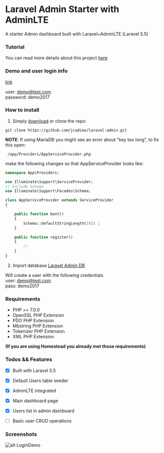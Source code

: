 # Laravel Admin Starter with AdminLTE

A starter Admin dashboard built with Laravel+AdminLTE (Laravel 5.5)

### Tutorial
You can read more details about this project [here](http://juancadima.com/integrating-adminlte-laravel/)

### Demo and user login info
[link](http://laraveladmin.juancadima.com/login)

user: demo@test.com<br>
password: demo2017

### How to install
1) Simply [download](https://github.com/jcadima/laravel-admin/archive/master.zip) or clone the repo:

```
git clone https://github.com/jcadima/laravel-admin.git
```

**NOTE**: If using MariaDB you might see an error about "key too long", to fix this open:

```
 /app/Providers/AppServiceProvider.php
```

make the following changes so that AppServiceProvider looks like:

```php
namespace App\Providers;

use Illuminate\Support\ServiceProvider;
// Include Schema
use Illuminate\Support\Facades\Schema;

class AppServiceProvider extends ServiceProvider
{

    public function boot()
    {  
        Schema::defaultStringLength(191) ;
    }

    public function register()
    {
        //
    }
}

```


2) Import database
[Laravel Admin DB](https://github.com/jcadima/laravel-admin/blob/master/laraveladmin.sql)

Will create a user with the following credentials<br>
user: demo@test.com <br/>
pass: demo2017


### Requirements
* PHP >= 7.0.0
* OpenSSL PHP Extension
* PDO PHP Extension
* Mbstring PHP Extension
* Tokenizer PHP Extension
* XML PHP Extension

**(If you are using Homestead you already met those requirements)**


### Todos && Features
* [X] Built with Laravel 5.5
* [X] Default Users table seeder
* [X] AdminLTE integrated
* [X] Main dashboard page
* [X] Users list in admin dashboard
* [ ] Basic user CRUD operations


### Screenshots

![alt LoginDemo](http://juancadima.com/wp-content/uploads/laraveladmin.png)
